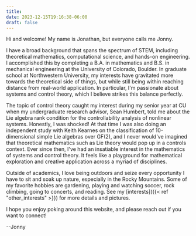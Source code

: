 ```yaml
---
title:
date: 2023-12-15T19:16:38-06:00
draft: false
---
```


Hi and welcome! My name is Jonathan, but everyone calls me Jonny.

I have a broad background that spans the spectrum of STEM, including theoretical mathematics, computational science, and hands-on engineering. I accomplished this by completing a B.A. in mathematics and B.S. in mechanical engineering at the University of Colorado, Boulder. In graduate school at Northwestern University, my interests have gravitated more towards the theoretical side of things, but while still being within reaching distance from real-world application. In particular, I'm passionate about systems and control theory, which I believe strikes this balance perfectly.

<!-- G. H. Hardy was famously *wrong* when he claimed that number theory was "one of the most obviously useless branches of Pure Mathematics". Much of modern-day cryptography has algebraic number theory and classical results on prime number factorization to thank. -->

The topic of control theory caught my interest during my senior year at CU when my undergraduate research advisor, Sean Humbert, told me about the Lie algebra rank condition for the controllability analysis of nonlinear systems. Honestly, I was shocked! At that time I was also doing an independent study with Keith Kearnes on the classification of 10-dimensional simple Lie algebras over GF(2), and I never would've imagined that theoretical mathematics such as Lie theory would pop up in a controls context. Ever since then, I've had an insatiable interest in the mathematics of systems and control theory. It feels like a playground for mathematical exploration and creative application across a myriad of disciplines.

Outside of academics, I love being outdoors and seize every opportunity I have to sit and soak up nature, especially in the Rocky Mountains. Some of my favorite hobbies are gardening, playing and watching soccer, rock climbing, going to concerts, and reading. See my [interests]({{< ref "other_interests" >}}) for more details and pictures.

I hope you enjoy poking around this website, and please reach out if you want to connect!

--Jonny

